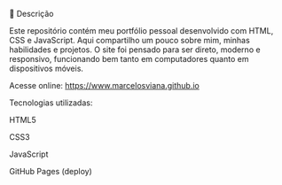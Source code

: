 📝 Descrição 

Este repositório contém meu portfólio pessoal desenvolvido com HTML, CSS e JavaScript. Aqui compartilho um pouco sobre mim, minhas habilidades e projetos. O site foi pensado para ser direto, moderno e responsivo, funcionando bem tanto em computadores quanto em dispositivos móveis.

Acesse online: https://www.marcelosviana.github.io

Tecnologias utilizadas:

HTML5

CSS3

JavaScript

GitHub Pages (deploy)

